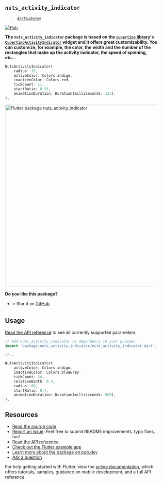## `nuts_activity_indicator`

> [`dartsidedev`](https://github.com/dartsidedev)

[![Pub](https://img.shields.io/pub/v/nuts_activity_indicator.svg)](https://pub.dev/packages/nuts_activity_indicator)


**The `nuts_activity_indicator` package is based on the [`cupertino` library](https://api.flutter.dev/flutter/cupertino/cupertino-library.html)'s
[`CupertinoActivityIndicator`](https://api.flutter.dev/flutter/cupertino/CupertinoActivityIndicator-class.html) widget
and it offers great customizability. You can customize, for example, the color, the width and the number of the
rectangles that make up the activity indicator, the speed of spinning, etc...**

```dart
NutsActivityIndicator(
    radius: 33,
    activeColor: Colors.indigo,
    inactiveColor: Colors.red,
    tickCount: 11,
    startRatio: 0.55,
    animationDuration: Duration(milliseconds: 123),
),
```

<img src="https://github.com/dartsidedev/nuts_and_bolts/blob/master/assets/nuts_activity_indicator/nuts_activity_indicator_example_app.gif?raw=true" alt="Flutter package nuts_activity_indicator" height="600"/>

**Do you like this package?**

* ⭐️ Star it on [GitHub](https://github.com/dartsidedev/nuts_and_bolts)

## Usage

[Read the API reference](https://pub.dev/documentation/nuts_activity_indicator) to see all currently supported parameters.

```dart
// Add nuts_activity_indicator as dependency in your pubspec.
import 'package:nuts_activity_indicator/nuts_activity_indicator.dart';

//...

NutsActivityIndicator(
    activeColor: Colors.indigo,
    inactiveColor: Colors.blueGrey,
    tickCount: 24,
    relativeWidth: 0.4,
    radius: 60,
    startRatio: 0.7,
    animationDuration: Duration(milliseconds: 500),
),
```

## Resources

* [Read the source code](https://github.com/dartsidedev/nuts_and_bolts/tree/master/packages/nuts_activity_indicator)
* [Report an issue](https://github.com/dartsidedev/nuts_and_bolts/issues/new): Feel free to submit README improvements, typo fixes, too!
* [Read the API reference](https://pub.dev/documentation/nuts_activity_indicator)
* [Check out the Flutter example app](https://github.com/dartsidedev/nuts_and_bolts/tree/master/packages/nuts_activity_indicator/example)
* [Learn more about the package on pub.dev](https://pub.dev/packages/nuts_activity_indicator)
* [Ask a question](https://github.com/dartsidedev/nuts_and_bolts/issues/new)

For help getting started with Flutter, view the [online documentation](https://flutter.dev/docs), which offers tutorials, samples, guidance on mobile development, and a full API reference.
